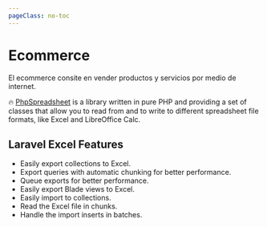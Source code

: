 ```yaml
---
pageClass: no-toc
---
```


# Ecommerce

El ecommerce consite en vender productos y servicios por medio de internet.

:fire: [PhpSpreadsheet](https://phpspreadsheet.readthedocs.io/) is a library written in pure PHP and providing a set of classes that allow you to read from and to write to different spreadsheet file formats, like Excel and LibreOffice Calc.

## Laravel Excel Features

* Easily export collections to Excel.
* Export queries with automatic chunking for better performance.
* Queue exports for better performance.
* Easily export Blade views to Excel.
* Easily import to collections.
* Read the Excel file in chunks.
* Handle the import inserts in batches.